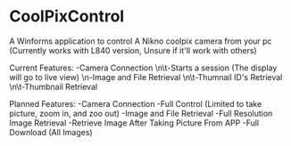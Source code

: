 # CoolPixControl
A Winforms application to control A Nikno coolpix camera from your pc (Currently works with L840 version, Unsure if it'll work with others)

Current Features:
-Camera Connection
\n\t-Starts a session (The display will go to live view)
\n-Image and File Retrieval
\n\t-Thumnail ID's Retrieval
\n\t-Thumbnail Retrieval


Planned Features:
-Camera Connection
	-Full Control (Limited to take picture, zoom in, and zoo out)
-Image and File Retrieval
	-Full Resolution Image Retrieval
	-Retrieve Image After Taking Picture From APP
	-Full Download (All Images)